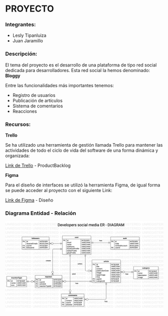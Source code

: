 # PROYECTO
### Integrantes:
* Lesly Tipanluiza
* Juan Jaramillo

### Descripción:
El tema del proyecto es el desarrollo de una plataforma de tipo red social dedicada para desarrolladores.
Esta red social la hemos denominado: **Bloggy**

Entre las funcionalidades más importantes tenemos:

* Registro de usuarios
* Publicación de artículos
* Sistema de comentarios
* Reacciones


### Recursos:

**Trello**

Se ha utilizado una herramienta de gestión llamada Trello para mantener las actividades de todo el ciclo de vida del software de una forma dinámica y organizada:

[Link de Trello](https://trello.com/b/0ze35kfF/proyecto-web) - ProductBacklog

**Figma**

Para el diseño de interfaces se utilizó la herramienta Figma, de igual forma se puede acceder al proyecto con el siguiente Link:

[Link de Figma](https://www.figma.com/file/uwUxGBkQCPmZHykVIwLy97/Proyecto-aplicaciones-web?node-id=124%3A511) - Diseño

### Diagrama Entidad - Relación

![This is an image](https://github.com/2021-B-Web-Avanzada/wavan-tipanluiza-farinango-lesly-marisol/blob/desarrollo/Proyecto-IB/modelo-entidad-relacion.jpg)
